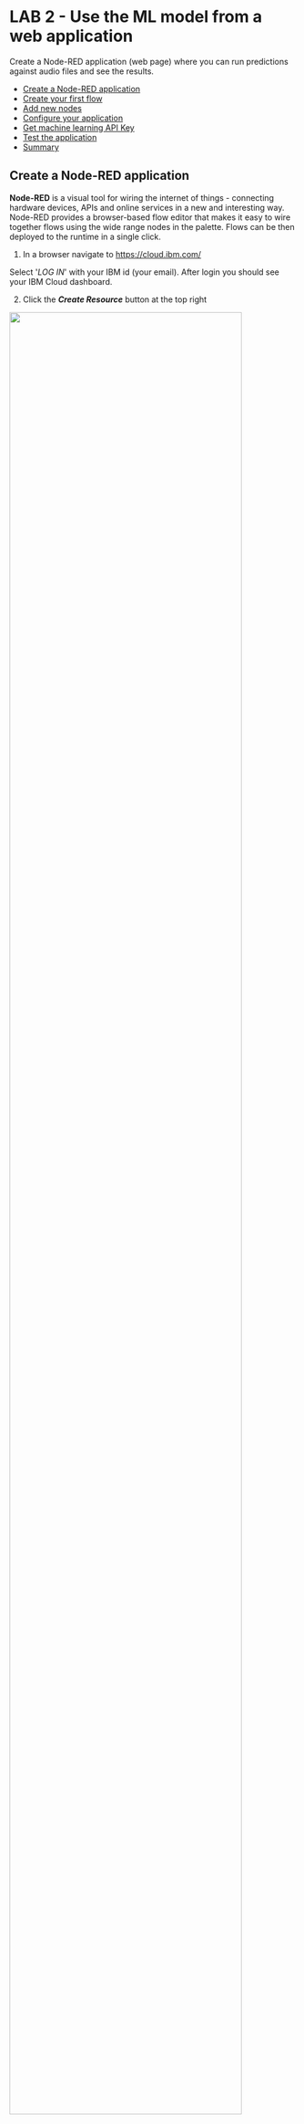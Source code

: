 
# LAB 2 - Use the ML model from a web application 

Create a Node-RED application (web page) where you can run predictions against audio files and see the results.

- [Create a Node-RED application](#create-a-node-red-application)
- [Create your first flow](#create-your-first-flow)
- [Add new nodes](#add-new-nodes)
- [Configure your application](#configure-your-application)
- [Get machine learning API Key](#get-machine-learning-api-key)
- [Test the application](#test-the-application)
- [Summary](#summary)


## Create a Node-RED application

**Node-RED** is a visual tool for wiring the internet of things - connecting hardware devices, APIs and online services in a new and interesting way. Node-RED provides a browser-based flow editor that makes it easy to wire together flows using the wide range nodes in the palette. Flows can be then deployed to the runtime in a single click.

1. In a browser navigate to https://cloud.ibm.com/

Select '_LOG IN_' with your IBM id (your email). After login you should see your IBM Cloud dashboard. 

2. Click the _**Create Resource**_ button at the top right 

<img src="/images/create-resource.png" width="90%" height="90%">

3. Locate the **Node-RED starter** service, under Starter Kits, and click on it. This starter kit contains a Cloudant dabatase and SDK for Node.js. 

<img src="/images/nodered.png" width="40%" height="40%">

4. Enter a name for your application, for example: *dogsandcats* (host will automatically be completed). The hostname must be unique on IBM Cloud, so please if you use the example name add your initials or a number. 
Be creative and try to make a unique name then click '_CREATE_'. 

<img src="/images/appname.png" width="90%" height="90%">
 
Your application is now staging and will be up and running in a short while. Click 'OVERVIEW' to see information about your application. 

The application will be ready in a couple of minutes. If you want to check the progress click on the _LOGS_  icon on the left side menu. Go back to _Overview_ tab to see your app dashboard.

<img src="/images/logs.png" width="20%" height="20%">


5. When fully staged, click on the _Visit app URL_, next to the green or half green circle, this launches the Node-RED main page.

<img src="/images/app-overview.png" width="90%" height="90%">

*Note: If you are using Lite accounts your application will be in an awake mode. That means that if after 10 days your application has not been used IBM will stop it.*

6. Now you will set up a username and password to protect your flow. Click **Next** in the first window.

<img src="/images/node-red-next.png" width="60%" height="60%">

7. We are working in the public cloud that means that anyone can access your application through a web browser, set a username and password to protect your code. 

<img src="/images/node-red-username.png" width="60%" height="60%">

Write an username and a password of your choice and click 'Next'. Remember that it does not have to be related to your IBM Cloud ID. Let the browser remember the password if you are using your own laptop, it will come in handy later. 

<img src="/images/node-red-config.png" width="50%" height="50%">

<img src="/images/node-red-finnish.png" width="50%" height="50%">
 
**Your Node-RED flow is all set!**
 
8. Now click Go to your Node-RED flow editor to open the flow editor. Enter your credentials to access the editor.

<img src="/images/node-red-editor.png" width="80%" height="80%">

When using Node-RED we build our apps using this graphical editor interface to wire together the blocks we need. We can simply drag and drop the blocks from the left menu into the workspace in the center of the screen and connect them to create a new flow. 

## Create your first flow

Before we jump into the lab flow, let's get familiar with the Node-RED canvas. 

The **main pane** is the flow creation workspace in the middle. This is where you drag and drop nodes and connect them with wires. Along the top of the workspace pane is a set of tabs. Each tab opens a previously created workspace and shows any flows created using that workspace.

On the **left** is the node pane that contains all the built-in nodes that your instance of Node-RED supports. As you can see, nodes are grouped into categories. Opening up a category shows the individual nodes.

On the **right-hand** side is the output pane that can be toggled between the info and debug tabs. When info is selected, documentation for the selected node is shown there.  When debug is selected, it will display the output of debug nodes, errors and warnings.

The **Deploy button** is used when a flow has been constructed and causes the flow to be deployed onto the Node-RED system and executed. 

Drag and drop the following nodes to the canvas:

- **Inject**: The inject node is used to generate input into a flow and is one of the first nodes in the node palette under input.

<img src="/images/inject.png" width="40%" height="40%">

Double click on the inject node, select string and write a message then click **Done**.

<img src="/images/inject-edit.png" width="50%" height="50%">

- Debug
<img src="/images/debug.png" width="40%" height="40%">

Connect the nodes and click the deploy button in the Node-RED window (top right). You’ll see a pop-up saying the flow has been successfully deployed. You will also notice that the blue dots on the nodes disappear, indicating there are no un-deployed changes.

Now, before you try the flow, make sure the the debug tab is selected on the right pane. Then click on the left tab on the inject node and look at what appears in the debug pane. This will send the message and you will see it in the debug window on the right side. 

<img src="/images/testflow.png" width="80%" height="80%">


## Add new nodes

We are going to add new nodes to the Node-RED palette directly from the Node-RED window. For this lab we need the following nodes:

      - node-red-dashboard
      - node-red-node-openweathermap

In the Node-RED window click on the three lines on the top right corner and in the menu, click on the "Manage palette". This will open the node menu where you can add new nodes to your application. 

<img src="/images/App23.png" width="20%" height="20%">

You will see the nodes that are installed by default and if you go to the 'install' tab you can search for any node package and add it directly to your app.

<img src="/images/App24.png" width="30%" height="30%">
             
Search for the dashboard nodes by writing 'dashboard'. This will return multiple node packages, you need to install the package 'node-red-dashboard'. Find it in the search results and click on install. 

<img src="/images/App25.png" width="30%" height="30%">
 
This will prompt a window to confirm the installation. Click on install and wait few minutes. Click "Done" to close the left side menu. 

<img src="/images/App26.png" width="50%" height="50%">

After few seconds you will see the new nodes in your Node-RED palette.

**Remember to repeat this process to install node-red-node-openweathermap package.** :partly_sunny:

## Configure your application

## Get machine learning API Key

## Test the application

## Summary
